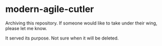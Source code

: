 # modern-agile-cutler

Archiving this repository. If someone would like to take under their wing, please let me know.

It served its purpose. Not sure when it will be deleted.
